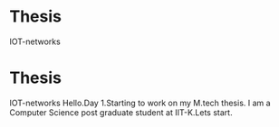 # Thesis
IOT-networks
# Thesis
IOT-networks
Hello.Day 1.Starting to work on my M.tech  thesis. I am a Computer Science post graduate student at IIT-K.Lets start.
